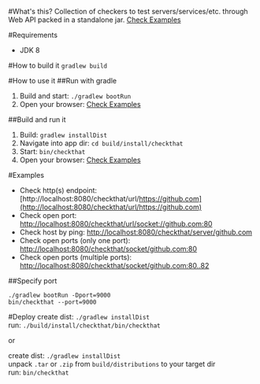 #What's this?
Collection of checkers to test servers/services/etc. through Web API packed in a standalone jar. [Check Examples](#examples)

#Requirements
* JDK 8

#How to build it
`gradlew build`

#How to use it
##Run with gradle
1. Build and start: `./gradlew bootRun`
2. Open your browser: [Check Examples](#examples)

##Build and run it
1. Build: `gradlew installDist`
2. Navigate into app dir: `cd build/install/checkthat`
3. Start: `bin/checkthat`
4. Open your browser: [Check Examples](#examples)

#Examples
- Check http(s) endpoint: [http://localhost:8080/checkthat/url/https://github.com](http://localhost:8080/checkthat/url/https://github.com)
- Check open port: [http://localhost:8080/checkthat/url/socket://github.com:80](http://localhost:8080/checkthat/url/socket://github.com:80)
- Check host by ping: [http://localhost:8080/checkthat/server/github.com](http://localhost:8080/checkthat/server/github.com)
- Check open ports (only one port): [http://localhost:8080/checkthat/socket/github.com:80](http://localhost:8080/checkthat/socket/github.com:80)
- Check open ports (multiple ports): [http://localhost:8080/checkthat/socket/github.com:80..82](http://localhost:8080/checkthat/socket/github.com:80..82)

##Specify port
```
./gradlew bootRun -Dport=9000
bin/checkthat --port=9000
```

#Deploy
create dist: `./gradlew installDist`  
run: `./build/install/checkthat/bin/checkthat`

or

create dist: `./gradlew installDist`  
unpack `.tar` or `.zip` from `build/distributions` to your target dir  
run: `bin/checkthat`
